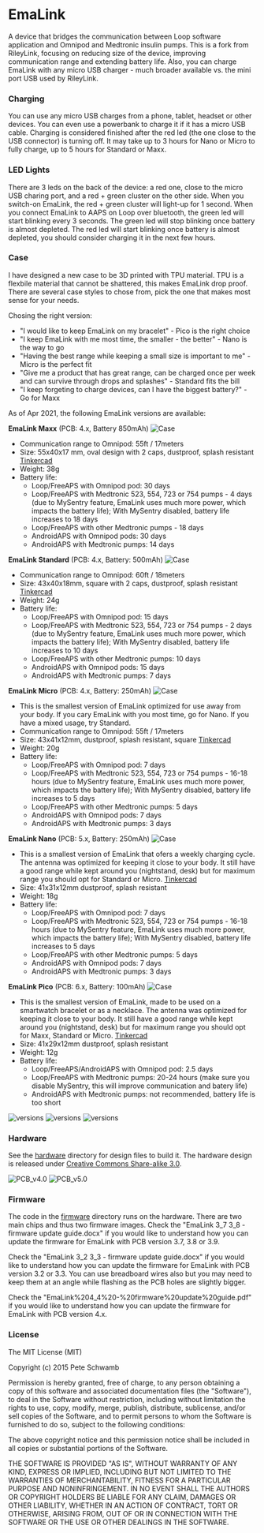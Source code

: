 # EmaLink

A device that bridges the communication between Loop software application and Omnipod and Medtronic insulin pumps. This is a fork from RileyLink, focusing on reducing size of the device, improving communication range and extending battery life. Also, you can charge EmaLink with any micro USB charger - much broader available vs. the mini port USB used by RileyLink.

### Charging

You can use any micro USB charges from a phone, tablet, headset or other devices. You can even use a powerbank to charge it if it has a micro USB cable. 
Charging is considered finished after the red led (the one close to the USB connector) is turning off. It may take up to 3 hours for Nano or Micro to fully charge, up to 5 hours for Standard or Maxx.

### LED Lights

There are 3 leds on the back of the device: a red one, close to the micro USB charing port, and a red + green cluster on the other side. 
When you switch-on EmaLink, the red + green cluster will light-up for 1 second. 
When you connect EmaLink to AAPS on Loop over bluetooth, the green led will start blinking every 3 seconds. The green led will stop blinking once battery is almost depleted.
The red led will start blinking once battery is almost depleted, you should consider charging it in the next few hours.

### Case

I have designed a new case to be 3D printed with TPU material. TPU is a flexbile material that cannot be shattered, this makes EmaLink
drop proof. There are several case styles to chose from, pick the one that makes most sense for your needs.

Chosing the right version:
* "I would like to keep EmaLink on my bracelet" - Pico is the right choice
* "I keep EmaLink with me most time, the smaller - the better" - Nano is the way to go
* "Having the best range while keeping a small size is important to me" - Micro is the perfect fit
* "Give me a product that has great range, can be charged once per week and can survive through drops and splashes" - Standard fits the bill
* "I keep forgeting to charge devices, can I have the biggest battery?" - Go for Maxx 

As of Apr 2021, the following EmaLink versions are available:

**EmaLink Maxx** (PCB: 4.x, Battery 850mAh)
![Case](https://github.com/sks01/EmaLink/blob/master/pictures/NewMaxx.png)
* Communication range to Omnipod: 55ft / 17meters
* Size: 55x40x17 mm, oval design with 2 caps, dustproof, splash resistant [Tinkercad](https://www.tinkercad.com/things/2sOWkvGTfb7)
* Weight: 38g
* Battery life:
    *	Loop/FreeAPS with Omnipod pod: 30 days
    * Loop/FreeAPS with Medtronic 523, 554, 723 or 754 pumps  - 4 days (due to MySentry feature, EmaLink uses much more power, which impacts the battery life); With MySentry disabled, battery life increases to 18 days
    * Loop/FreeAPS with other Medtronic pumps - 18 days
    * AndroidAPS with Omnipod pods: 30 days
    * AndroidAPS with Medtronic pumps: 14 days

**EmaLink Standard** (PCB: 4.x, Battery: 500mAh)
![Case](https://github.com/sks01/EmaLink/blob/master/pictures/Medium.png)
*  Communication range to Omnipod: 60ft / 18meters
*  Size: 43x40x18mm, square with 2 caps, dustproof, splash resistant [Tinkercad](https://www.tinkercad.com/things/3494lPR24DK)
*	Weight: 24g
*	Battery life: 
    *	Loop/FreeAPS with Omnipod pod: 15 days
    *	Loop/FreeAPS with Medtronic 523, 554, 723 or 754 pumps  - 2 days (due to MySentry feature, EmaLink uses much more power, which impacts the battery life); With MySentry disabled, battery life increases to 10 days
    *	Loop/FreeAPS with other Medtronic pumps: 10 days
    * AndroidAPS with Omnipod pods: 15 days
    *	AndroidAPS with Medtronic pumps: 7 days

**EmaLink Micro** (PCB: 4.x, Battery: 250mAh) 
![Case](https://github.com/sks01/EmaLink/blob/master/pictures/Micro.png)
*	This is the smallest version of EmaLink optimized for use away from your body. If you cary EmaLink with you most time, go for Nano. If you have a mixed usage, try Standard.
*  Communication range to Omnipod: 55ft / 17meters
*  Size: 43x41x12mm, dustproof, splash resistant, square [Tinkercad](https://www.tinkercad.com/things/kaO3JdWCOXo)
*	Weight: 20g
*	Battery life: 
    * Loop/FreeAPS with Omnipod pod: 7 days
    * Loop/FreeAPS with Medtronic 523, 554, 723 or 754 pumps  - 16-18 hours (due to MySentry feature, EmaLink uses much more power, which impacts the battery life); With MySentry disabled, battery life increases to 5 days
    * Loop/FreeAPS with other Medtronic pumps: 5 days
    * AndroidAPS with Omnipod pods: 7 days
    * AndroidAPS with Medtronic pumps: 3 days
    
**EmaLink Nano** (PCB: 5.x, Battery: 250mAh)
![Case](https://github.com/sks01/EmaLink/blob/master/pictures/Pico.png)
*	This is a smallest version of EmaLink that ofers a weekly charging cycle. The antenna was optimized for keeping it close to your body. It still have a good range while kept around you (nightstand, desk) but for maximum range you should opt for Standard or Micro. [Tinkercad](https://www.tinkercad.com/things/bE5cdci4nX8)
*  Size: 41x31x12mm dustproof, splash resistant
*	Weight: 18g
*	Battery life: 
    * Loop/FreeAPS with Omnipod pod: 7 days
    * Loop/FreeAPS with Medtronic 523, 554, 723 or 754 pumps  - 16-18 hours (due to MySentry feature, EmaLink uses much more power, which impacts the battery life); With MySentry disabled, battery life increases to 5 days
    * Loop/FreeAPS with other Medtronic pumps: 5 days
    * AndroidAPS with Omnipod pods: 7 days
    * AndroidAPS with Medtronic pumps: 3 days

**EmaLink Pico** (PCB: 6.x, Battery: 100mAh)
![Case](https://github.com/sks01/EmaLink/blob/master/pictures/Nano.png)
*	This is the smallest version of EmaLink, made to be used on a smartwatch bracelet or as a necklace. The antenna was optimized for keeping it close to your body. It still have a good range while kept around you (nightstand, desk) but for maximum range you should opt for Maxx, Standard or Micro. [Tinkercad](https://www.tinkercad.com/things/bE5cdci4nX8)
*  Size: 41x29x12mm dustproof, splash resistant
*	Weight: 12g
*	Battery life: 
    * Loop/FreeAPS/AndroidAPS with Omnipod pod:  2.5 days
    * Loop/FreeAPS with Medtronic pumps: 20-24 hours (make sure you disable MySentry, this will improve communication and batery life)
    * AndroidAPS with Medtronic pumps: not recommended, battery life is too short

![versions](https://github.com/sks01/EmaLink/blob/master/pictures/Compare1.png)
![versions](https://github.com/sks01/EmaLink/blob/master/pictures/Compare2.png)
![versions](https://github.com/sks01/EmaLink/blob/master/pictures/Compare3.png)

### Hardware

See the [hardware](https://github.com/sks01/emalink/tree/master/hardware) directory for design files to build it. The hardware design is released under [Creative Commons Share-alike 3.0](http://creativecommons.org/licenses/by-sa/3.0/).  

![PCB_v4.0](https://github.com/sks01/EmaLink/blob/master/pictures/EL_PCB_v4.0.png)
![PCB_v5.0](https://github.com/sks01/EmaLink/blob/master/pictures/Nano_PCB.png)

### Firmware

The code in the [firmware](https://github.com/sks01/emalink/tree/master/firmware) directory runs on the hardware.  There are two main chips and thus two firmware images.
Check the "EmaLink 3_7 3_8 - firmware update guide.docx" if you would like to understand how you can update the firmware for EmaLink with PCB version 3.7, 3.8 or 3.9.

Check the "EmaLink 3_2 3_3 - firmware update guide.docx" if you would like to understand how you can update the firmware for EmaLink with PCB version 3.2 or 3.3. You can use breadboard wires also but you may need to keep them at an angle while flashing as the PCB holes are slightly bigger.

Check the "EmaLink%204_4%20-%20firmware%20update%20guide.pdf" if you would like to understand how you can update the firmware for EmaLink with PCB version 4.x. 

### License

The MIT License (MIT)

Copyright (c) 2015 Pete Schwamb

Permission is hereby granted, free of charge, to any person obtaining a copy
of this software and associated documentation files (the "Software"), to deal
in the Software without restriction, including without limitation the rights
to use, copy, modify, merge, publish, distribute, sublicense, and/or sell
copies of the Software, and to permit persons to whom the Software is
furnished to do so, subject to the following conditions:

The above copyright notice and this permission notice shall be included in all
copies or substantial portions of the Software.

THE SOFTWARE IS PROVIDED "AS IS", WITHOUT WARRANTY OF ANY KIND, EXPRESS OR
IMPLIED, INCLUDING BUT NOT LIMITED TO THE WARRANTIES OF MERCHANTABILITY,
FITNESS FOR A PARTICULAR PURPOSE AND NONINFRINGEMENT. IN NO EVENT SHALL THE
AUTHORS OR COPYRIGHT HOLDERS BE LIABLE FOR ANY CLAIM, DAMAGES OR OTHER
LIABILITY, WHETHER IN AN ACTION OF CONTRACT, TORT OR OTHERWISE, ARISING FROM,
OUT OF OR IN CONNECTION WITH THE SOFTWARE OR THE USE OR OTHER DEALINGS IN THE
SOFTWARE.
